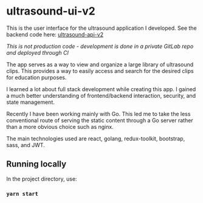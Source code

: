# ultrasound-ui-v2

This is the user interface for the ultrasound application I developed. See the backend code here: [ultrasound-api-v2](https://github.com/CalebTracey/ultrasound-api-v2)

*This is not production code - development is done in a private GitLab repo and deployed through CI*

The app serves as a way to view and organize a large library of ultrasound clips. This provides a way to easily access and search for the desired clips for education purposes.

I learned a lot about full stack development while creating this app. I gained a much better understanding of frontend/backend interaction, security, and state management.

Recently I have been working mainly with Go. This led me to take the less conventional route of serving the static content through a Go server rather than a more obvious choice such as nginx.

The main technologies used are react, golang, redux-toolkit, bootstrap, sass, and JWT.

## Running locally

In the project directory, use:

### `yarn start`

